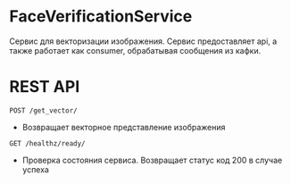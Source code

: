 # FaceVerificationService

Сервис для векторизации изображения.
Сервис предоставляет api, а также работает как consumer, обрабатывая сообщения из кафки.

# REST API

`POST /get_vector/`

- Возвращает векторное представление изображения

`GET /healthz/ready/`

- Проверка состояния сервиса. Возвращает статус код 200 в случае успеха
